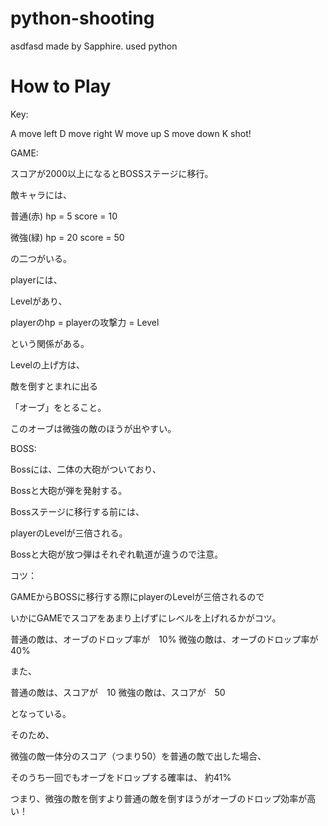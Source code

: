 # python-shooting
asdfasd
made by Sapphire.
used python

# How to Play

Key:

A move left
D move right
W move up
S move down
K shot!

GAME:

スコアが2000以上になるとBOSSステージに移行。

敵キャラには、　

普通(赤) hp = 5  score = 10 

微強(緑) hp = 20 score = 50 

の二つがいる。

playerには、

Levelがあり、

playerのhp = playerの攻撃力 = Level

という関係がある。

Levelの上げ方は、

敵を倒すとまれに出る

「オーブ」をとること。

このオーブは微強の敵のほうが出やすい。

BOSS:

Bossには、二体の大砲がついており、

Bossと大砲が弾を発射する。

Bossステージに移行する前には、

playerのLevelが三倍される。

Bossと大砲が放つ弾はそれぞれ軌道が違うので注意。

コツ：

GAMEからBOSSに移行する際にplayerのLevelが三倍されるので

いかにGAMEでスコアをあまり上げずにレベルを上げれるかがコツ。

普通の敵は、オーブのドロップ率が　10%
微強の敵は、オーブのドロップ率が　40%

また、

普通の敵は、スコアが　10
微強の敵は、スコアが　50

となっている。

そのため、

微強の敵一体分のスコア（つまり50）を普通の敵で出した場合、

そのうち一回でもオーブをドロップする確率は、 約41%

つまり、微強の敵を倒すより普通の敵を倒すほうがオーブのドロップ効率が高い！
